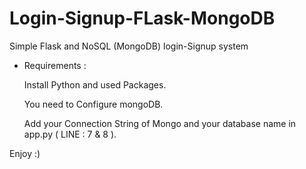 # Login-Signup-FLask-MongoDB

Simple Flask and NoSQL (MongoDB) login-Signup system 

- Requirements :
    
    Install Python and used Packages.

    You need to Configure mongoDB.

    Add your Connection String of Mongo and your database name in app.py ( LINE : 7 & 8 ).

Enjoy :)

